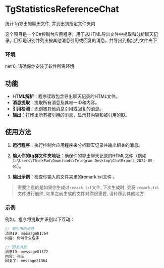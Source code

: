 # TgStatisticsReferenceChat

统计Tg导出的聊天文件, 并到出到指定文件夹内

这个项目是一个C#控制台应用程序，用于从HTML导出文件中提取和分析聊天记录。目标是识别并列出被其他消息引用或回复的消息。并导出到指定的文件夹下

### 环境

net 6, 请确保你安装了软件所需环境

## 功能

- **HTML解析**：程序读取包含导出聊天记录的HTML文件。
- **消息提取**：提取所有消息及其唯一ID和内容。
- **引用检测**：识别被其他消息引用或回复的消息。
- **输出**：打印出所有被引用的消息，显示其内容和被引用的ID。

## 使用方法

1. **运行程序**：执行控制台应用程序来分析聊天记录并输出相关的消息。

2. **输入你的tg群文件夹地址**：确保你的导出聊天记录的HTML文件（例如`C:\Users\ThinkPad\Downloads\Telegram Desktop\ChatExport_2024-09-01`）。

3. **输出示例**：检查你输入的文件夹里的remark.txt文件 。

> 需要注意的是如果你生成过`remark.txt`文件, 下次生成时, 会将 `remark.txt` 文件进行删除, 如果之前生成的文件对你很重要, 请转移到其他地方

### 示例

例如，程序将提取并识别以下互动：

```csharp
// 被引用的消息
消息ID: message81364
内容: 你叫什么名字

// 回复消息
消息ID: message81372
内容: 张三
回复了: message81364
